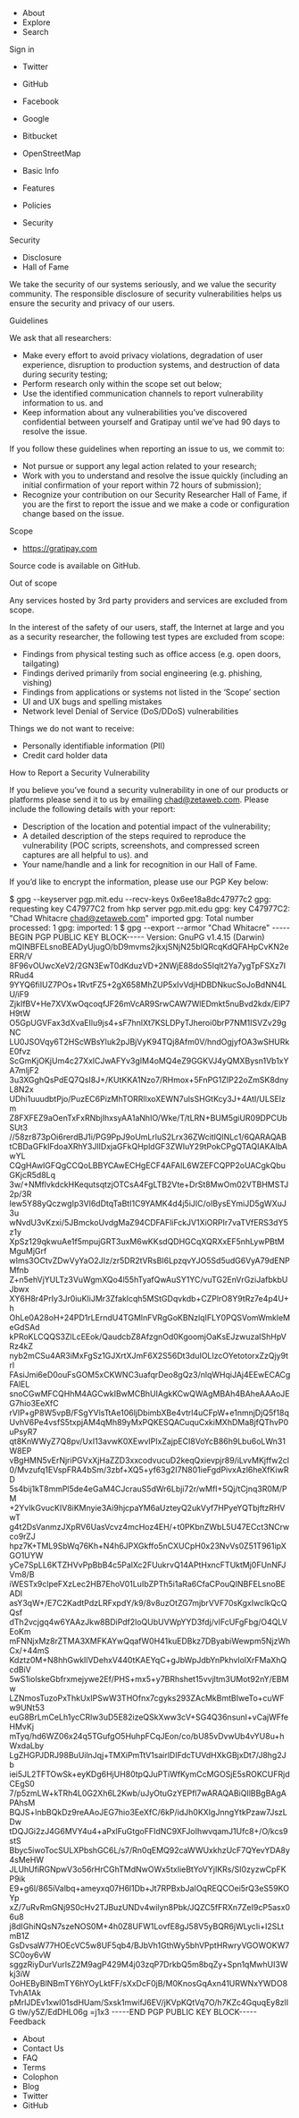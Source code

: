 *   About
*   Explore
*   Search

Sign in

*   Twitter
*   GitHub
*   Facebook
*   Google
*   Bitbucket
*   OpenStreetMap

*   Basic Info
*   Features
*   Policies
*   Security

Security

*   Disclosure
*   Hall of Fame

We take the security of our systems seriously, and we value the security community. The responsible disclosure of security vulnerabilities helps us ensure the security and privacy of our users.

Guidelines

We ask that all researchers:

*   Make every effort to avoid privacy violations, degradation of user experience, disruption to production systems, and destruction of data during security testing;
*   Perform research only within the scope set out below;
*   Use the identified communication channels to report vulnerability information to us. and
*   Keep information about any vulnerabilities you’ve discovered confidential between yourself and Gratipay until we’ve had 90 days to resolve the issue.

If you follow these guidelines when reporting an issue to us, we commit to:

*   Not pursue or support any legal action related to your research;
*   Work with you to understand and resolve the issue quickly (including an initial confirmation of your report within 72 hours of submission);
*   Recognize your contribution on our Security Researcher Hall of Fame, if you are the first to report the issue and we make a code or configuration change based on the issue.

Scope

*   https://gratipay.com

Source code is available on GitHub.

Out of scope

Any services hosted by 3rd party providers and services are excluded from scope.

In the interest of the safety of our users, staff, the Internet at large and you as a security researcher, the following test types are excluded from scope:

*   Findings from physical testing such as office access (e.g. open doors, tailgating)
*   Findings derived primarily from social engineering (e.g. phishing, vishing)
*   Findings from applications or systems not listed in the ‘Scope’ section
*   UI and UX bugs and spelling mistakes
*   Network level Denial of Service (DoS/DDoS) vulnerabilities

Things we do not want to receive:

*   Personally identifiable information (PII)
*   Credit card holder data

How to Report a Security Vulnerability

If you believe you’ve found a security vulnerability in one of our products or platforms please send it to us by emailing chad@zetaweb.com. Please include the following details with your report:

*   Description of the location and potential impact of the vulnerability;
*   A detailed description of the steps required to reproduce the vulnerability (POC scripts, screenshots, and compressed screen captures are all helpful to us). and
*   Your name/handle and a link for recognition in our Hall of Fame.

If you’d like to encrypt the information, please use our PGP Key below:

$ gpg --keyserver pgp.mit.edu --recv-keys 0x6ee18a8dc47977c2 gpg: requesting key C47977C2 from hkp server pgp.mit.edu gpg: key C47977C2: "Chad Whitacre <chad@zetaweb.com>" imported gpg: Total number processed: 1 gpg: imported: 1 $ gpg --export --armor "Chad Whitacre" -----BEGIN PGP PUBLIC KEY BLOCK----- Version: GnuPG v1.4.15 (Darwin) mQINBFELsnoBEADyUjugO/bD9mvms2jkxjSNjN25blQRcqKdQFAHpCvKN2eERR/V 8F96vOUwcXeV2/2GN3EwT0dKduzVD+2NWjE88doS5Iqlt2Ya7ygTpFSXz7IRRud4 9YYQ6fiIUZ7POs+1RvtFZ5+2gX658MhZUP5xIvVdjHDBDNkucSoJoBdNN4LU/iF9 ZjkIfBV+He7XVXwOqcoqfJF26mVcAR9SrwCAW7WlEDmkt5nuBvd2kdx/ElP7H9tW O5GpUGVFax3dXvaEIlu9js4+sF7hnlXt7KSLDPyTJheroi0brP7NM1ISVZv29gNC LU0JSOVqy6T2HScWBsYluk2pJBjVyK94TQj8Afm0V/hndOgjyfOA3wSHURkE0fvz ScGmKjOKjUm4c27XxlCJwAFYv3gIM4oMQ4eZ9GGKVJ4yQMXBysn1Vb1xYA7mljF2 3u3XGghQsPdEQ7QsI8J+/KUtKKA1Nzo7/RHmox+5FnPG1ZIP22oZmSK8dnyL8N2x UDhi1uuudbtPjo/PuzEC6PizMhTORRllxoXEWN7ulsSHGtKcy3J+4AtI/ULSEIzm Z8FXFEZ9aOenTxFxRNbjIhxsyAA1aNhIO/Wke/T/tLRN+BUM5giUR09DPCUbSUt3 //58zr873pOi6rerdBJ1i/PG9PpJ9oUmLrluS2Lrx36ZWcitlQlNLc1/6QARAQAB tCBDaGFkIFdoaXRhY3JlIDxjaGFkQHpldGF3ZWIuY29tPokCPgQTAQIAKAIbAwYL CQgHAwIGFQgCCQoLBBYCAwECHgECF4AFAlL6WZEFCQPP2oUACgkQbuGKjcR5d8Lq 3w/+NMflvkdckHKequtsqtzjOTCsA4FgLTB2Vte+DrSt8MwOm02VTBHMSTJ2p/3R Iew5Y88yQczwgIp3Vl6dDtqTaBtI1C9YAMK4d4j5iJIC/oIBysEYmiJD5gWXuJ3u wNvdU3vKzxi/5JBmckoUvdgMaZ94CDFAFliFckJV1XiORPIr7vaTVfERS3dY5z1y XpSz129qkwuAe1f5mpujGRT3uxM6wKKsdQDHGCqXQRXxEF5nhLywPBtMMguMjGrf wIms3OCtvZDwVyYaO2JIz/zr5DR2tVRsBI6LpzqvYJO5Sd5udG6VyA79dENPMfnb Z+n5ehVjYULTz3VuWgmXQo4l55hTyafQwAuSY1YC/vuTG2EnVrGziJafbkbUJbwx XY6H8r4PrIy3Jr0iuKIiJMr3Zfaklcqh5MStGDqvkdb+CZPlrO8Y9tRz7e4p4U+h OhLe0A28oH+24PD1rLErndU4TGMlnFVRgGoKBNzlqIFLY0PQSVomWmkleMeGdSAd kPRoKLCQQS3ZlLcEEok/QaudcbZ8AfzgnOd0KgoomjOaKsEJzwuzaIShHpVRz4kZ nyb2mCSu4AR3iMxFgSz1GJXrtXJmF6X2S56Dt3duIOLIzcOYetotorxZzQjy9trl FAsiJmi6eD0ouFsGOM5xCKWNC3uafqrDeo8gQz3/nlqWHqiJAj4EEwECACgFAlEL snoCGwMFCQHhM4AGCwkIBwMCBhUIAgkKCwQWAgMBAh4BAheAAAoJEG7hio3EeXfC rVIP+gP8W5vpB/FSgYVlsTtAe106ljDbimbXBe4vtrl4uCFpW+e1nmnjDjQ5f18q UvhV6Pe4vsfS5txpjAM4qMh89yMxPQKESQACuquCxkiMXhDMa8jfQThvP0uPsyR7 qt8KnWWyZ7Q8pv/UxI13avwK0XEwvIPIxZajpECI8VoYcB86h9Lbu6oLWn31W8EP vBgHMN5vErNjriPGVxXjHaZZD3xxcodvucuD2keqQxievpjr89/iLvvMKjffw2cl 0/Mvzufq1EVspFRA4bSm/3zbf+XQ5+yf63g2I7N801ieFgdPivxAzl6heXfKiwRD 5s4bij1kT8mmPl5de4eGaM4CJcrauS5dWr6Lbji72r/wMfI+5Qj/tCjnq3R0M/PM +2YvIkGvucKIV8iKMnyie3Ai9hjcpaYM6aUzteyQ2ukVyf7HPyeYQTbjftzRHVwT g4t2DsVanmzJXpRV6UasVcvz4mcHoz4EH/+t0PKbnZWbL5U47ECct3NCrwco9rZJ hpz7K+TML9SbWq76Kh+N4h6JPXGkffo5nCXUCpH0x23NvVs0Z51T961ipXGO1UYW yCe7SpLL6KTZHVvPpBbB4c5PalXc2FUukrvQ14APtHxncFTUktMj0FUnNFJVm8/B iWESTx9clpeFXzLec2HB7EhoV01LuIbZPTh5i1aRa6CfaCPouQINBFELsnoBEADl asY3qW+/E7C2KadtPdzLRFxpdY/k9/8v8uzOtZG7mjbrVVF70sKgxIwclkQcQQsf dTh2vcjgq4w6YAAzJkw8BDiPdf2loQUbUVWpYYD3fdj/vlFcUFgFbg/O4QLVEoKm mFNNjxMz8rZTMA3XMFKAYwQqafW0H41kuEDBkz7DByabiWewpm5NjzWhCx/+44mS Kdztz0M+N8hhGwkIlVDehxV440tKAEYqC+gJbWpJdbYnPkhvlolXrFMaXhQcdBiV 5wS1iolskeGbfrxmejywe2Ef/PHS+mx5+y7BRhshet15vvjltm3UMot92nY/EBMw LZNmosTuzoPxThkUxIPSwW3THOfnx7cgyks293ZAcMkBmtBIweTo+cuWFw9UNt53 euG8BrLmCeLh1ycCRlw3uD5E82izeQSkXww3cV+SG4Q36nsunI+vCajWFfeHMvKj mTyq/hd6WZ06x24q5TGufgO5HuhpFCqJEon/co/bU85vDvwUb4vYU8u+hWxdaLby LgZHGPJDRJ98BuUilnJqj+TMXiPmTtV1sairlDIFdcTUVdHXkGBjxDt7/J8hg2Jb iei5JL2TFTOwSk+eyKDg6HjUH80tpQJuPTiWfKymCcMGOSjE5sROKCUFRjdCEgS0 7/p5zmLW+kTRh4L0G2Xh6L2Kwb/uJyOtuGzYEPfl7wARAQABiQIlBBgBAgAPAhsM BQJS+lnbBQkDz9reAAoJEG7hio3EeXfC/6kP/idJh0KXIgJnngYtkPzaw7JszLDw tDQJGi2zJ4G6MVY4u4+aPxlFuGtgoFFIdNC9XFJoIhwvqamJ1Ufc8+/O/kcs9stS Bbyc5iwoTocSULXPbshGC6L/s7/Rn0qEMQ92caWWUxkhzUcF7QYevYDA8y4sMeHW JLUhUfiRGNpwV3o56rHrCGhTMdNwOWx5txIieBtYoVYjIKRs/SI0zyzwCpFKP9ik E9+g6l/865iValbq+ameyxq07H6l1Db+Jt7RPBxbJaIOqREQCOei5rQ3eS59KOYp xZ/7uRvRmGNj9S0cHv2TJBuzUNDv4wilyn8Pbk/JQZC5fFRXn7ZeI9cP5asx06u8 j8dIGhiNQsN7szeNOS0M+4h0Z8UFW1LovfE8gJ58V5yBQR6jWLycIi+I2SLtmB1Z GsDvsaW77HOEcVC5w8UF5qb4/BJbVh1GthWy5bhVPptHRwryVGOWOKW7SC0oy6vW sggzRiyDurVurlsZ2M9agP429M4j03zqP7DrkbQ5m8bqZy+Spn1qMwhUI3Wkj3iW OoHEByBlNBmTY6hYOyLktFF/sXxDcF0jB/M0KnosGqAxn41URWNxYWDO8TvhA1Ak pMrlJDEv1xwl01sdHUam/Sxsk1mwifJ6EV/jKVpKQtVq7O/h7KZc4GquqEy8zlIG tlw/y5Z/EdDHL06g =j1x3 -----END PGP PUBLIC KEY BLOCK----- Feedback

*   About
*   Contact Us
*   FAQ
*   Terms
*   Colophon
*   Blog
*   Twitter
*   GitHub